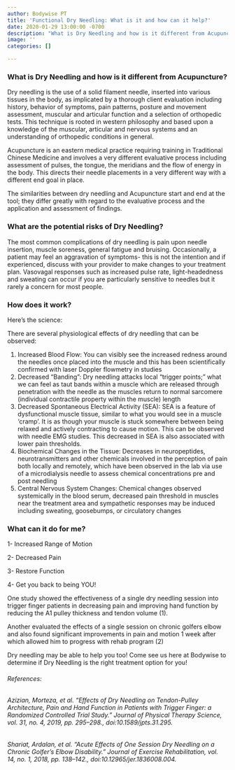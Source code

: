 ```yaml
---
author: Bodywise PT
title: 'Functional Dry Needling: What is it and how can it help?'
date: 2020-01-29 13:00:00 -0700
description: "What is Dry Needling and how is it different from Acupuncture? \n"
image: ''
categories: []

---
```

### What is Dry Needling and how is it different from Acupuncture?

  
Dry needling is the use of a solid filament needle, inserted into various tissues in the body, as implicated by a thorough client evaluation including history, behavior of symptoms, pain patterns, posture and movement assessment, muscular and articular function and a selection of orthopedic tests. This technique is rooted in western philosophy and based upon a knowledge of the muscular, articular and nervous systems and an understanding of orthopedic conditions in general.

Acupuncture is an eastern medical practice requiring training in Traditional Chinese Medicine and involves a very different evaluative process including assessment of pulses, the tongue, the meridians and the flow of energy in the body. This directs their needle placements in a very different way with a different end goal in place.

The similarities between dry needling and Acupuncture start and end at the tool; they differ greatly with regard to the evaluative process and the application and assessment of findings.

### What are the potential risks of Dry Needling?

The most common complications of dry needling is pain upon needle insertion, muscle soreness, general fatigue and bruising. Occasionally, a patient may feel an aggravation of symptoms- this is not the intention and if experienced, discuss with your provider to make changes to your treatment plan. Vasovagal responses such as increased pulse rate, light-headedness and sweating can occur if you are particularly sensitive to needles but it rarely a concern for most people.

### How does it work?

Here’s the science:

There are several physiological effects of dry needling that can be observed:

1. Increased Blood Flow: You can visibly see the increased redness around the needles once placed into the muscle and this has been scientifically confirmed with laser Doppler flowmetry in studies
2. Decreased “Banding”: Dry needling attacks local “trigger points;” what we can feel as taut bands within a muscle which are released through penetration with the needle as the muscles return to normal sarcomere (individual contractile property within the muscle) length
3. Decreased Spontaneous Electrical Activity (SEA): SEA is a feature of dysfunctional muscle tissue, similar to what you would see in a muscle ‘cramp’. It is as though your muscle is stuck somewhere between being relaxed and actively contracting to cause motion. This can be observed with needle EMG studies. This decreased in SEA is also associated with lower pain thresholds.
4. Biochemical Changes in the Tissue: Decreases in neuropeptides, neurotransmitters and other chemicals involved in the perception of pain both locally and remotely, which have been observed in the lab via use of a microdialysis needle to assess chemical concentrations pre and post needling
5. Central Nervous System Changes: Chemical changes observed systemically in the blood serum, decreased pain threshold in muscles near the treatment area and sympathetic responses may be induced including sweating, goosebumps, or circulatory changes

### What can it do for me?

1- Increased Range of Motion

2- Decreased Pain

3- Restore Function

4- Get you back to being YOU!

One study showed the effectiveness of a single dry needling session into trigger finger patients in decreasing pain and improving hand function by reducing the A1 pulley thickness and tendon volume (1).

Another evaluated the effects of a single session on chronic golfers elbow and also found significant improvements in pain and motion 1 week after which allowed him to progress with rehab program (2)

Dry needling may be able to help you too! Come see us here at Bodywise to determine if Dry Needling is the right treatment option for you!

###### References:

###### Azizian, Morteza, et al. “Effects of Dry Needling on Tendon-Pulley Architecture, Pain and Hand Function in Patients with Trigger Finger: a Randomized Controlled Trial Study.” Journal of Physical Therapy Science, vol. 31, no. 4, 2019, pp. 295–298., doi:10.1589/jpts.31.295.

###### 

###### Shariat, Ardalan, et al. “Acute Effects of One Session Dry Needling on a Chronic Golfer’s Elbow Disability.” Journal of Exercise Rehabilitation, vol. 14, no. 1, 2018, pp. 138–142., doi:10.12965/jer.1836008.004.